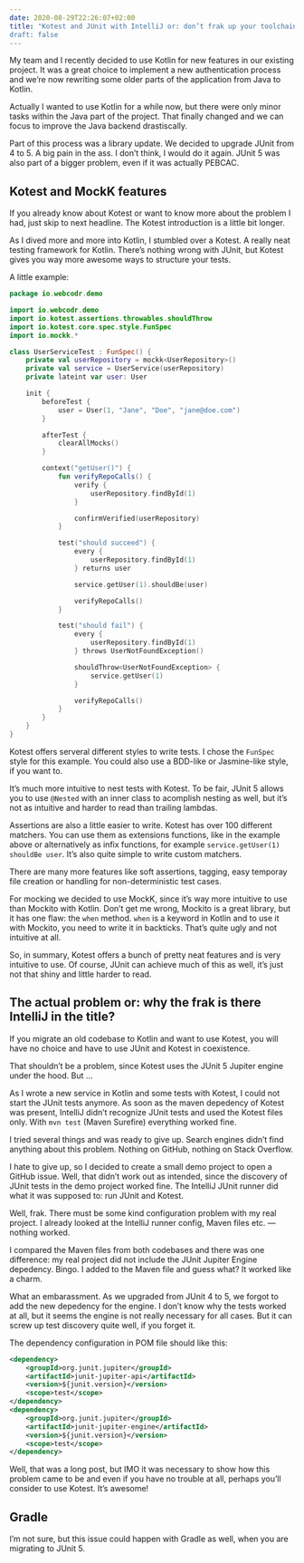 ```yaml
---
date: 2020-08-29T22:26:07+02:00
title: "Kotest and JUnit with IntelliJ or: don’t frak up your toolchain upgrades”
draft: false
---
```

My team and I recently decided to use Kotlin for new features in our existing project. It was a great choice to implement a new authentication process and we’re now rewriting some older parts of the application from Java to Kotlin.

Actually I wanted to use Kotlin for a while now, but there were only minor tasks within the Java part of the project. That finally changed and we can focus to improve the Java backend drastiscally.

Part of this process was a library update. We decided to upgrade JUnit from 4 to 5. A big pain in the ass. I don’t think, I would do it again. JUnit 5 was also part of a bigger problem, even if it was actually PEBCAC.

## Kotest and MockK features

If you already know about Kotest or want to know more about the problem I had, just skip to next headline. The Kotest introduction is a little bit longer.

As I dived more and more into Kotlin, I stumbled over a Kotest. A really neat testing framework for Kotlin. There’s nothing wrong with JUnit, but Kotest gives you way more awesome ways to structure your tests.

A little example:

```kt
package io.webcodr.demo

import io.webcodr.demo
import io.kotest.assertions.throwables.shouldThrow
import io.kotest.core.spec.style.FunSpec
import io.mockk.*

class UserServiceTest : FunSpec() {
    private val userRepository = mockk<UserRepository>()
    private val service = UserService(userRepository)
    private lateint var user: User

    init {
        beforeTest {
            user = User(1, "Jane", "Doe", "jane@doe.com")
        }

        afterTest {
            clearAllMocks()
        }

        context("getUser()") {
            fun verifyRepoCalls() {
                verify {
                    userRepository.findById(1)
                }

                confirmVerified(userRepository)
            }

            test("should succeed") {
                every {
                    userRepository.findById(1)
                } returns user

                service.getUser(1).shouldBe(user)

                verifyRepoCalls()
            }

            test("should fail") {
                every {
                    userRepository.findById(1)
                } throws UserNotFoundException()

                shouldThrow<UserNotFoundException> {
                    service.getUser(1)
                }

                verifyRepoCalls()
            }
        }
    }
}

```

Kotest offers serveral different styles to write tests. I chose the `FunSpec` style for this example. You could also use a BDD-like or Jasmine-like style, if you want to.

It’s much more intuitive to nest tests with Kotest. To be fair, JUnit 5 allows you to use `@Nested` with an inner class to acomplish nesting as well, but it’s not as intuitive and harder to read than trailing lambdas.

Assertions are also a little easier to write. Kotest has over 100 different matchers. You can use them as extensions functions, like in the example above or alternatively as infix functions, for example `service.getUser(1) shouldBe user`. It’s also quite simple to write custom matchers.

There are many more features like soft assertions, tagging, easy temporay file creation or handling for non-deterministic test cases.

For mocking we decided to use MockK, since it’s way more intuitive to use than Mockito with Kotlin. Don’t get me wrong, Mockito is a great library, but it has one flaw: the `when` method. `when` is a keyword in Kotlin and to use it with Mockito, you need to write it in backticks. That’s quite ugly and not intuitive at all.

So, in summary, Kotest offers a bunch of pretty neat features and is very intuitive to use. Of course, JUnit can achieve much of this as well, it’s just not that shiny and little harder to read.

## The actual problem or: why the frak is there IntelliJ in the title?

If you migrate an old codebase to Kotlin and want to use Kotest, you will have no choice and have to use JUnit and Kotest in coexistence.

That shouldn’t be a problem, since Kotest uses the JUnit 5 Jupiter engine under the hood. But …

As I wrote a new service in Kotlin and some tests with Kotest, I could not start the JUnit tests anymore. As soon as the maven depedency of Kotest was present, IntelliJ didn’t recognize JUnit tests and used the Kotest files only. With `mvn test` (Maven Surefire) everything worked fine.

I tried several things and was ready to give up. Search engines didn’t find anything about this problem. Nothing on GitHub, nothing on Stack Overflow.

I hate to give up, so I decided to create a small demo project to open a GitHub issue. Well, that didn’t work out as intended, since the discovery of JUnit tests in the demo project worked fine. The IntelliJ JUnit runner did what it was supposed to: run JUnit and Kotest.

Well, frak. There must be some kind configuration problem with my real project. I already looked at the IntelliJ runner config, Maven files etc. — nothing worked.

I compared the Maven files from both codebases and there was one difference: my real project did not include the JUnit Jupiter Engine depedency. Bingo. I added to the Maven file and guess what? It worked like a charm.

What an embarassment. As we upgraded from JUnit 4 to 5, we forgot to add the new depedency for the engine. I don’t know why the tests worked at all, but it seems the engine is not really necessary for all cases. But it can screw up test discovery quite well, if you forget it.

The dependency configuration in POM file should like this:

```xml
<dependency>
    <groupId>org.junit.jupiter</groupId>
    <artifactId>junit-jupiter-api</artifactId>
    <version>${junit.version}</version>
    <scope>test</scope>
</dependency>
<dependency>
    <groupId>org.junit.jupiter</groupId>
    <artifactId>junit-jupiter-engine</artifactId>
    <version>${junit.version}</version>
    <scope>test</scope>
</dependency>
```

Well, that was a long post, but IMO it was necessary to show how this problem came to be and even if you have no trouble at all, perhaps you’ll consider to use Kotest. It’s awesome!

## Gradle

I’m not sure, but this issue could happen with Gradle as well, when you are migrating to JUnit 5. 